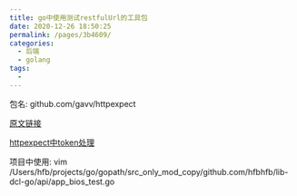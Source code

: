 ```yaml
---
title: go中使用测试restfulUrl的工具包
date: 2020-12-26 18:50:25
permalink: /pages/3b4609/
categories:
  - 后端
  - golang
tags:
  - 
---
```


包名:
github.com/gavv/httpexpect

[原文链接](https://studygolang.com/articles/12722?fr=sidebar)

[httpexpect中token处理](https://github.com/gavv/httpexpect/blob/master/_examples/echo_test.go)


项目中使用:
vim /Users/hfb/projects/go/gopath/src_only_mod_copy/github.com/hfbhfb/lib-dcl-go/api/app_bios_test.go


